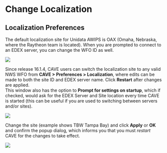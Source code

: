 # Change Localization

## Localization Preferences

The default localization site for Unidata AWIPS is OAX (Omaha, Nebraska, where the Raytheon team is located).  When you are prompted to connect to an EDEX server, you can change the WFO ID as well. 

![](../images/edexServerDialog.png)

Since release 16.1.4, CAVE users can switch the localization site to any valid NWS WFO from **CAVE > Preferences > Localization**, where edits can be made to both the site ID and EDEX server name. Click **Restart** after changes are applied.  
This window also has the option to **Prompt for settings on startup**, which if checked, would ask for the EDEX Server and Site location every time CAVE is started (this can be useful if you are used to switching between servers and/or sites).

![](../images/cave-localization-3.png)

Change the site (example shows TBW Tampa Bay) and click **Apply** or **OK** and confirm the popup dialog, which informs you that you must *restart* CAVE for the changes to take effect.  

![](../images/cave-localization-4.png)
